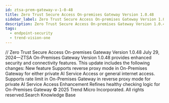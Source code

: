 ```yaml
---
id: ztsa-prem-gateway-v-1-0-48
title: Zero Trust Secure Access On-premises Gateway Version 1.0.48
sidebar_label: Zero Trust Secure Access On-premises Gateway Version 1.0.48
description: Zero Trust Secure Access On-premises Gateway Version 1.0.48
tags:
  - endpoint-security
  - trend-vision-one
---
```


/*<![CDATA[*/ $('#title').html($('meta[name=map-description]').attr('content')); /*]]>*/ Zero Trust Secure Access On-premises Gateway Version 1.0.48 July 29, 2024—ZTSA On-Premises Gateway Version 1.0.48 provides enhanced security and connectivity features. This update includes the following changes: New feature Supports reverse proxy mode in On-Premises Gateway for either private AI Service Access or general internet access. Supports rate limit in On-Premises Gateway in reverse proxy mode for private AI Service Access Enhancement Refines healthy checking logic for On-Premises Gateway © 2025 Trend Micro Incorporated. All rights reserved.Search Knowledge Base
